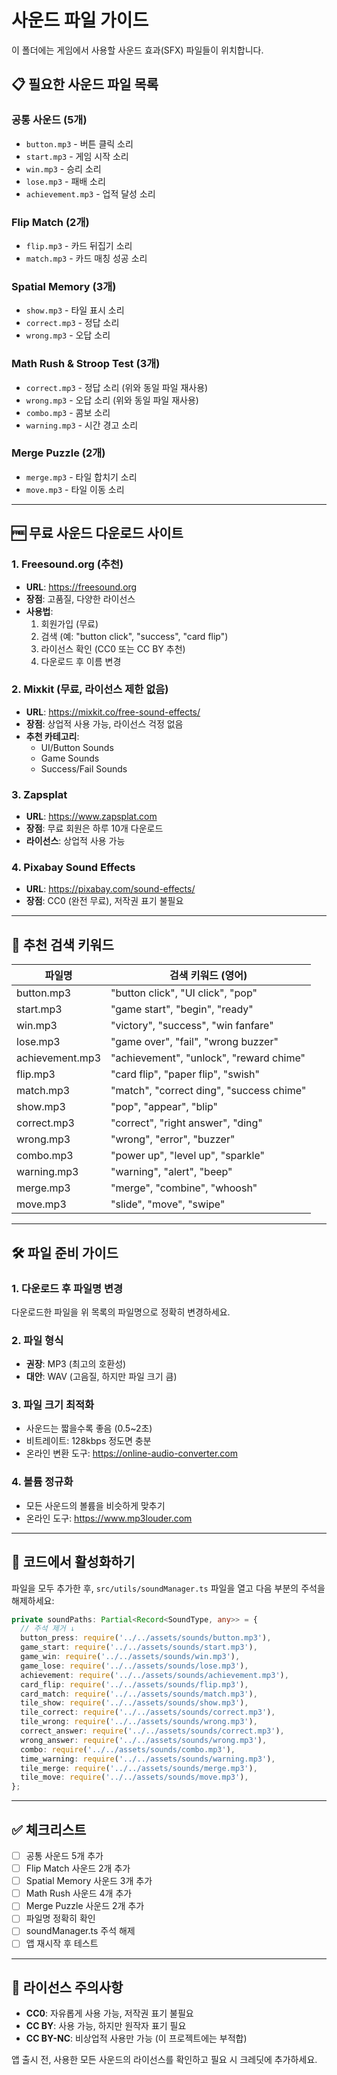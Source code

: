 # 사운드 파일 가이드

이 폴더에는 게임에서 사용할 사운드 효과(SFX) 파일들이 위치합니다.

## 📋 필요한 사운드 파일 목록

### 공통 사운드 (5개)
- `button.mp3` - 버튼 클릭 소리
- `start.mp3` - 게임 시작 소리
- `win.mp3` - 승리 소리
- `lose.mp3` - 패배 소리
- `achievement.mp3` - 업적 달성 소리

### Flip Match (2개)
- `flip.mp3` - 카드 뒤집기 소리
- `match.mp3` - 카드 매칭 성공 소리

### Spatial Memory (3개)
- `show.mp3` - 타일 표시 소리
- `correct.mp3` - 정답 소리
- `wrong.mp3` - 오답 소리

### Math Rush & Stroop Test (3개)
- `correct.mp3` - 정답 소리 (위와 동일 파일 재사용)
- `wrong.mp3` - 오답 소리 (위와 동일 파일 재사용)
- `combo.mp3` - 콤보 소리
- `warning.mp3` - 시간 경고 소리

### Merge Puzzle (2개)
- `merge.mp3` - 타일 합치기 소리
- `move.mp3` - 타일 이동 소리

---

## 🆓 무료 사운드 다운로드 사이트

### 1. Freesound.org (추천)
- **URL**: https://freesound.org
- **장점**: 고품질, 다양한 라이선스
- **사용법**:
  1. 회원가입 (무료)
  2. 검색 (예: "button click", "success", "card flip")
  3. 라이선스 확인 (CC0 또는 CC BY 추천)
  4. 다운로드 후 이름 변경

### 2. Mixkit (무료, 라이선스 제한 없음)
- **URL**: https://mixkit.co/free-sound-effects/
- **장점**: 상업적 사용 가능, 라이선스 걱정 없음
- **추천 카테고리**:
  - UI/Button Sounds
  - Game Sounds
  - Success/Fail Sounds

### 3. Zapsplat
- **URL**: https://www.zapsplat.com
- **장점**: 무료 회원은 하루 10개 다운로드
- **라이선스**: 상업적 사용 가능

### 4. Pixabay Sound Effects
- **URL**: https://pixabay.com/sound-effects/
- **장점**: CC0 (완전 무료), 저작권 표기 불필요

---

## 🎵 추천 검색 키워드

| 파일명 | 검색 키워드 (영어) |
|--------|-------------------|
| button.mp3 | "button click", "UI click", "pop" |
| start.mp3 | "game start", "begin", "ready" |
| win.mp3 | "victory", "success", "win fanfare" |
| lose.mp3 | "game over", "fail", "wrong buzzer" |
| achievement.mp3 | "achievement", "unlock", "reward chime" |
| flip.mp3 | "card flip", "paper flip", "swish" |
| match.mp3 | "match", "correct ding", "success chime" |
| show.mp3 | "pop", "appear", "blip" |
| correct.mp3 | "correct", "right answer", "ding" |
| wrong.mp3 | "wrong", "error", "buzzer" |
| combo.mp3 | "power up", "level up", "sparkle" |
| warning.mp3 | "warning", "alert", "beep" |
| merge.mp3 | "merge", "combine", "whoosh" |
| move.mp3 | "slide", "move", "swipe" |

---

## 🛠️ 파일 준비 가이드

### 1. 다운로드 후 파일명 변경
다운로드한 파일을 위 목록의 파일명으로 정확히 변경하세요.

### 2. 파일 형식
- **권장**: MP3 (최고의 호환성)
- **대안**: WAV (고음질, 하지만 파일 크기 큼)

### 3. 파일 크기 최적화
- 사운드는 짧을수록 좋음 (0.5~2초)
- 비트레이트: 128kbps 정도면 충분
- 온라인 변환 도구: https://online-audio-converter.com

### 4. 볼륨 정규화
- 모든 사운드의 볼륨을 비슷하게 맞추기
- 온라인 도구: https://www.mp3louder.com

---

## 🔧 코드에서 활성화하기

파일을 모두 추가한 후, `src/utils/soundManager.ts` 파일을 열고 다음 부분의 주석을 해제하세요:

```typescript
private soundPaths: Partial<Record<SoundType, any>> = {
  // 주석 제거 ↓
  button_press: require('../../assets/sounds/button.mp3'),
  game_start: require('../../assets/sounds/start.mp3'),
  game_win: require('../../assets/sounds/win.mp3'),
  game_lose: require('../../assets/sounds/lose.mp3'),
  achievement: require('../../assets/sounds/achievement.mp3'),
  card_flip: require('../../assets/sounds/flip.mp3'),
  card_match: require('../../assets/sounds/match.mp3'),
  tile_show: require('../../assets/sounds/show.mp3'),
  tile_correct: require('../../assets/sounds/correct.mp3'),
  tile_wrong: require('../../assets/sounds/wrong.mp3'),
  correct_answer: require('../../assets/sounds/correct.mp3'),
  wrong_answer: require('../../assets/sounds/wrong.mp3'),
  combo: require('../../assets/sounds/combo.mp3'),
  time_warning: require('../../assets/sounds/warning.mp3'),
  tile_merge: require('../../assets/sounds/merge.mp3'),
  tile_move: require('../../assets/sounds/move.mp3'),
};
```

---

## ✅ 체크리스트

- [ ] 공통 사운드 5개 추가
- [ ] Flip Match 사운드 2개 추가
- [ ] Spatial Memory 사운드 3개 추가
- [ ] Math Rush 사운드 4개 추가
- [ ] Merge Puzzle 사운드 2개 추가
- [ ] 파일명 정확히 확인
- [ ] soundManager.ts 주석 해제
- [ ] 앱 재시작 후 테스트

---

## 📝 라이선스 주의사항

- **CC0**: 자유롭게 사용 가능, 저작권 표기 불필요
- **CC BY**: 사용 가능, 하지만 원작자 표기 필요
- **CC BY-NC**: 비상업적 사용만 가능 (이 프로젝트에는 부적합)

앱 출시 전, 사용한 모든 사운드의 라이선스를 확인하고 필요 시 크레딧에 추가하세요.

